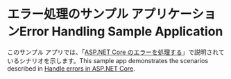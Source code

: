 # <a name="error-handling-sample-application"></a><span data-ttu-id="1d168-101">エラー処理のサンプル アプリケーション</span><span class="sxs-lookup"><span data-stu-id="1d168-101">Error Handling Sample Application</span></span>

<span data-ttu-id="1d168-102">このサンプル アプリでは、「[ASP.NET Core のエラーを処理する](https://docs.microsoft.com/aspnet/core/fundamentals/error-handling)」で説明されているシナリオを示します。</span><span class="sxs-lookup"><span data-stu-id="1d168-102">This sample app demonstrates the scenarios described in [Handle errors in ASP.NET Core](https://docs.microsoft.com/aspnet/core/fundamentals/error-handling).</span></span>
